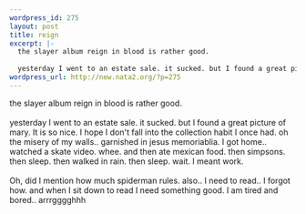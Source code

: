 ```yaml
--- 
wordpress_id: 275
layout: post
title: reign
excerpt: |-
  the slayer album reign in blood is rather good.
  
  yesterday I went to an estate sale. it sucked. but I found a great picture of mary. It is so nice. I hope I don't fall into the collection habit I once had. oh the misery of my walls.. garnished in jesus memoriablia. I got home.. watched a skate video. whee. and then ate mexican food. then simpsons. then sleep. then walked in rain. the...
wordpress_url: http://new.nata2.org/?p=275
---
```

the slayer album reign in blood is rather good.
<br/><br/>
yesterday I went to an estate sale. it sucked. but I found a great picture of mary. It is so nice. I hope I don't fall into the collection habit I once had. oh the misery of my walls.. garnished in jesus memoriablia. I got home.. watched a skate video. whee. and then ate mexican food. then simpsons. then sleep. then walked in rain. then sleep. wait. I meant work. <br/><br/>Oh, did I mention how much spiderman rules. also.. I need to read.. I forgot how. and when I sit down to read I need something good. I am tired and bored.. arrrgggghhh
